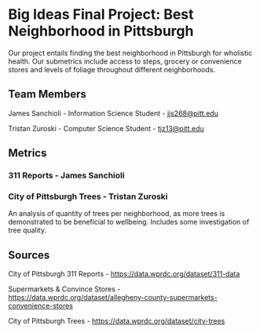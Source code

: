 # Big Ideas Final Project: Best Neighborhood in Pittsburgh

Our project entails finding the best neighborhood in Pittsburgh for wholistic health. Our submetrics include access to steps, grocery or convenience stores and levels of foliage throughout different neighborhoods. 


## Team Members
James Sanchioli - Information Science Student - jjs268@pitt.edu

Tristan Zuroski - Computer Science Student - tjz13@pitt.edu

## Metrics
### 311 Reports - James Sanchioli
### City of Pittsburgh Trees - Tristan Zuroski
An analysis of quantity of trees per neighborhood, as more trees is demonstrated to be beneficial to wellbeing. Includes some investigation of tree quality.

## Sources

City of Pittsburgh 311 Reports - https://data.wprdc.org/dataset/311-data

Supermarkets & Convince Stores - https://data.wprdc.org/dataset/allegheny-county-supermarkets-convenience-stores

City of Pittsburgh Trees - https://data.wprdc.org/dataset/city-trees
